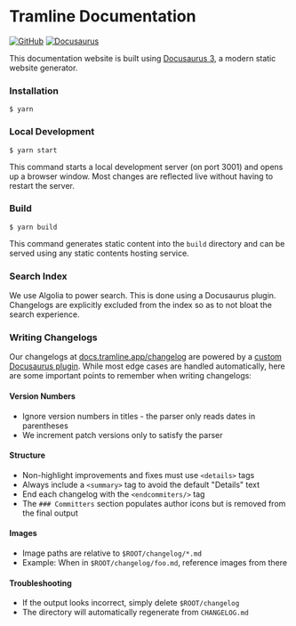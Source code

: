 # Tramline Documentation
[![GitHub](https://img.shields.io/github/license/tramlinehq/docs)](/LICENSE.md)
[![Docusaurus](https://img.shields.io/badge/docusaurus-3.8.1-green)](https://docusaurus.io)

This documentation website is built using [Docusaurus 3](https://docusaurus.io/), a modern static website generator.

### Installation

```
$ yarn
```

### Local Development

```
$ yarn start
```

This command starts a local development server (on port 3001) and opens up a browser window. Most changes are reflected live without having to restart the server.

### Build

```
$ yarn build
```

This command generates static content into the `build` directory and can be served using any static contents hosting service.

### Search Index

We use Algolia to power search. This is done using a Docusaurus plugin. Changelogs are explicitly excluded from the index so as to not bloat the search experience.

### Writing Changelogs

Our changelogs at [docs.tramline.app/changelog](https://docs.tramline.app/changelog) are powered by a [custom Docusaurus plugin](https://github.com/facebook/docusaurus/tree/main/website/src/plugins/changelog). While most edge cases are handled automatically, here are some important points to remember when writing changelogs:

#### Version Numbers
- Ignore version numbers in titles - the parser only reads dates in parentheses
- We increment patch versions only to satisfy the parser

#### Structure
- Non-highlight improvements and fixes must use `<details>` tags
- Always include a `<summary>` tag to avoid the default "Details" text
- End each changelog with the `<endcommiters/>` tag
- The `### Committers` section populates author icons but is removed from the final output

#### Images
- Image paths are relative to `$ROOT/changelog/*.md`
- Example: When in `$ROOT/changelog/foo.md`, reference images from there

#### Troubleshooting
- If the output looks incorrect, simply delete `$ROOT/changelog`
- The directory will automatically regenerate from `CHANGELOG.md`

